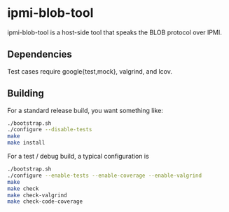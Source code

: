 # ipmi-blob-tool

ipmi-blob-tool is a host-side tool that speaks the BLOB protocol over IPMI.

## Dependencies

Test cases require google{test,mock}, valgrind, and lcov.

## Building

For a standard release build, you want something like:

```sh
./bootstrap.sh
./configure --disable-tests
make
make install
```

For a test / debug build, a typical configuration is

```sh
./bootstrap.sh
./configure --enable-tests --enable-coverage --enable-valgrind
make
make check
make check-valgrind
make check-code-coverage
```
